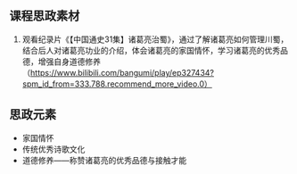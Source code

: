 ## 课程思政素材

1. 观看纪录片《【中国通史31集】诸葛亮治蜀》，通过了解诸葛亮如何管理川蜀，结合后人对诸葛亮功业的介绍，体会诸葛亮的家国情怀，学习诸葛亮的优秀品德，增强自身道德修养（https://www.bilibili.com/bangumi/play/ep327434?spm_id_from=333.788.recommend_more_video.0）

## 思政元素

- 家国情怀
- 传统优秀诗歌文化
- 道德修养——称赞诸葛亮的优秀品德与接触才能
